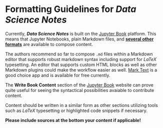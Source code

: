 # Formatting Guidelines for **_Data Science Notes_**

Currently, **_Data Science Notes_** is built on the [Jupyter Book](https://jupyterbook.org/intro.html) platform. This means that Jupyter Notebooks, plain Markdown files, and [**several other formats**](https://jupyterbook.org/file-types/index.html) are available to compose content.

The authors recommend so far to compose `.md` files within a Markdown editor that supports robust markdown syntax including support for *LaTeX* typesetting. An editor that supports custom HTML blocks as well as other Markdown plugins could make the workflow easier as well. [Mark Text](https://marktext.app/) is a good choice app and is available for free currently. 

The **Write Book Content** section of the [Jupyter Book](https://jupyterbook.org/intro.html) website can prove quite useful for seeing the syntactical possibilities avaiable to contribute content. 

Content should be written in a similar form as other sections utilizing tools such as *LaTeX* typesetting or highlighted code snippets if necessary.

**Please include sources at the bottom your content if applicable!**

